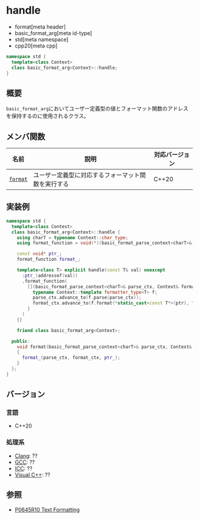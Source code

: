 # handle
* format[meta header]
* basic_format_arg[meta id-type]
* std[meta namespace]
* cpp20[meta cpp]

```cpp
namespace std {
  template<class Context>
  class basic_format_arg<Context>::handle;
}
```

## 概要
`basic_format_arg`においてユーザー定義型の値とフォーマット関数のアドレスを保持するのに使用されるクラス。

## メンバ関数

| 名前                         | 説明                                                     | 対応バージョン |
|------------------------------|----------------------------------------------------------|----------------|
| [`format`](handle/format.md) | ユーザー定義型に対応するフォーマット関数を実行する       | C++20          |

## 実装例

```cpp
namespace std {
  template<class Context>
  class basic_format_arg<Context>::handle {
    using charT = typename Context::char_type;
    using format_function = void(*)(basic_format_parse_context<charT>&, Context&, const void*);

    const void* ptr_;
    format_function format_;

    template<class T> explicit handle(const T& val) noexcept
      :ptr_(addressof(val))
      ,format_function(
        [](basic_format_parse_context<charT>& parse_ctx, Context& format_ctx, const void* ptr) {
          typename Context::template formatter_type<T> f;
          parse_ctx.advance_to(f.parse(parse_ctx));
          format_ctx.advance_to(f.format(*static_cast<const T*>(ptr), format_ctx));
        }
      )
    {}

    friend class basic_format_arg<Context>;

  public:
    void format(basic_format_parse_context<charT>& parse_ctx, Context& format_ctx) const
    {
      format_(parse_ctx, format_ctx, ptr_);
    }
  };
}
```

## バージョン
### 言語
- C++20

### 処理系
- [Clang](/implementation.md#clang): ??
- [GCC](/implementation.md#gcc): ??
- [ICC](/implementation.md#icc): ??
- [Visual C++](/implementation.md#visual_cpp): ??

## 参照

* [P0645R10 Text Formatting](http://www.open-std.org/jtc1/sc22/wg21/docs/papers/2019/p0645r10.html)
